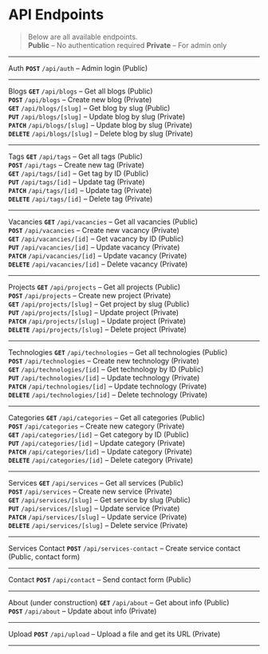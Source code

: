 # API Endpoints

> Below are all available endpoints.  
> **Public** – No authentication required
> **Private** – For admin only

---

Auth
**`POST`** `/api/auth` – Admin login (Public)

---

Blogs
**`GET`** `/api/blogs` – Get all blogs (Public)  
**`POST`** `/api/blogs` – Create new blog (Private)  
**`GET`** `/api/blogs/[slug]` – Get blog by slug (Public)  
**`PUT`** `/api/blogs/[slug]` – Update blog by slug (Private)  
**`PATCH`** `/api/blogs/[slug]` – Update blog by slug (Private)  
**`DELETE`** `/api/blogs/[slug]` – Delete blog by slug (Private)

---

Tags
**`GET`** `/api/tags` – Get all tags (Public)  
**`POST`** `/api/tags` – Create new tag (Private)  
**`GET`** `/api/tags/[id]` – Get tag by ID (Public)  
**`PUT`** `/api/tags/[id]` – Update tag (Private)  
**`PATCH`** `/api/tags/[id]` – Update tag (Private)  
**`DELETE`** `/api/tags/[id]` – Delete tag (Private)

---

Vacancies
**`GET`** `/api/vacancies` – Get all vacancies (Public)  
**`POST`** `/api/vacancies` – Create new vacancy (Private)  
**`GET`** `/api/vacancies/[id]` – Get vacancy by ID (Public)  
**`PUT`** `/api/vacancies/[id]` – Update vacancy (Private)  
**`PATCH`** `/api/vacancies/[id]` – Update vacancy (Private)  
**`DELETE`** `/api/vacancies/[id]` – Delete vacancy (Private)

---

Projects
**`GET`** `/api/projects` – Get all projects (Public)  
**`POST`** `/api/projects` – Create new project (Private)  
**`GET`** `/api/projects/[slug]` – Get project by slug (Public)  
**`PUT`** `/api/projects/[slug]` – Update project (Private)  
**`PATCH`** `/api/projects/[slug]` – Update project (Private)  
**`DELETE`** `/api/projects/[slug]` – Delete project (Private)

---

Technologies
**`GET`** `/api/technologies` – Get all technologies (Public)  
**`POST`** `/api/technologies` – Create new technology (Private)  
**`GET`** `/api/technologies/[id]` – Get technology by ID (Public)  
**`PUT`** `/api/technologies/[id]` – Update technology (Private)  
**`PATCH`** `/api/technologies/[id]` – Update technology (Private)  
**`DELETE`** `/api/technologies/[id]` – Delete technology (Private)

---

Categories
**`GET`** `/api/categories` – Get all categories (Public)  
**`POST`** `/api/categories` – Create new category (Private)  
**`GET`** `/api/categories/[id]` – Get category by ID (Public)  
**`PUT`** `/api/categories/[id]` – Update category (Private)  
**`PATCH`** `/api/categories/[id]` – Update category (Private)  
**`DELETE`** `/api/categories/[id]` – Delete category (Private)

---

Services
**`GET`** `/api/services` – Get all services (Public)  
**`POST`** `/api/services` – Create new service (Private)  
**`GET`** `/api/services/[slug]` – Get service by slug (Public)  
**`PUT`** `/api/services/[slug]` – Update service (Private)  
**`PATCH`** `/api/services/[slug]` – Update service (Private)  
**`DELETE`** `/api/services/[slug]` – Delete service (Private)

---

Services Contact
**`POST`** `/api/services-contact` – Create service contact (Public, contact form)

---

Contact
**`POST`** `/api/contact` – Send contact form (Public)

---

About (under construction)
**`GET`** `/api/about` – Get about info (Public)  
**`POST`** `/api/about` – Update about info (Private)

---

Upload
**`POST`** `/api/upload` – Upload a file and get its URL (Private)

---
